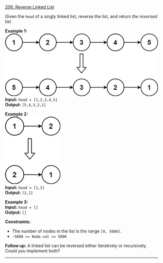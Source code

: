 [206. Reverse Linked List](https://leetcode.com/problems/reverse-linked-list/)

Given the `head` of a singly linked list, reverse the list, and return _the reversed list_.

**Example 1:**  
![](!assets/attachments/Pasted%20image%2020240227105112.png)  
**Input:** `head = [1,2,3,4,5]`  
**Output:** `[5,4,3,2,1]`  

**Example 2:**  
![](!assets/attachments/Pasted%20image%2020240227105133.png)  
**Input:** `head = [1,2]`  
**Output:** `[2,1]`  

**Example 3:**  
**Input:** `head = []`  
**Output:** `[]`  

**Constraints:**
- The number of nodes in the list is the range `[0, 5000]`.
- `-5000 <= Node.val <= 5000`

**Follow up:** A linked list can be reversed either iteratively or recursively. Could you implement both?

---



